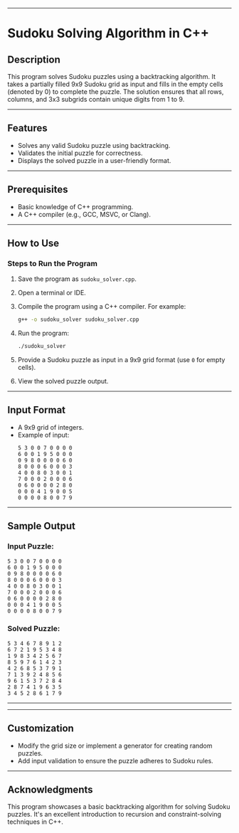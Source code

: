 
---

# Sudoku Solving Algorithm in C++

## Description
This program solves Sudoku puzzles using a backtracking algorithm. It takes a partially filled 9x9 Sudoku grid as input and fills in the empty cells (denoted by 0) to complete the puzzle. The solution ensures that all rows, columns, and 3x3 subgrids contain unique digits from 1 to 9.

---

## Features
- Solves any valid Sudoku puzzle using backtracking.
- Validates the initial puzzle for correctness.
- Displays the solved puzzle in a user-friendly format.

---

## Prerequisites
- Basic knowledge of C++ programming.
- A C++ compiler (e.g., GCC, MSVC, or Clang).

---

## How to Use

### Steps to Run the Program
1. Save the program as `sudoku_solver.cpp`.
2. Open a terminal or IDE.
3. Compile the program using a C++ compiler. For example:
   ```bash
   g++ -o sudoku_solver sudoku_solver.cpp
   ```
4. Run the program:
   ```bash
   ./sudoku_solver
   ```

5. Provide a Sudoku puzzle as input in a 9x9 grid format (use `0` for empty cells).

6. View the solved puzzle output.

---

## Input Format
- A 9x9 grid of integers.
- Example of input:
  ```
  5 3 0 0 7 0 0 0 0
  6 0 0 1 9 5 0 0 0
  0 9 8 0 0 0 0 6 0
  8 0 0 0 6 0 0 0 3
  4 0 0 8 0 3 0 0 1
  7 0 0 0 2 0 0 0 6
  0 6 0 0 0 0 2 8 0
  0 0 0 4 1 9 0 0 5
  0 0 0 0 8 0 0 7 9
  ```

---

## Sample Output
### Input Puzzle:
```
5 3 0 0 7 0 0 0 0
6 0 0 1 9 5 0 0 0
0 9 8 0 0 0 0 6 0
8 0 0 0 6 0 0 0 3
4 0 0 8 0 3 0 0 1
7 0 0 0 2 0 0 0 6
0 6 0 0 0 0 2 8 0
0 0 0 4 1 9 0 0 5
0 0 0 0 8 0 0 7 9
```

### Solved Puzzle:
```
5 3 4 6 7 8 9 1 2
6 7 2 1 9 5 3 4 8
1 9 8 3 4 2 5 6 7
8 5 9 7 6 1 4 2 3
4 2 6 8 5 3 7 9 1
7 1 3 9 2 4 8 5 6
9 6 1 5 3 7 2 8 4
2 8 7 4 1 9 6 3 5
3 4 5 2 8 6 1 7 9
```

---

---

## Customization
- Modify the grid size or implement a generator for creating random puzzles.
- Add input validation to ensure the puzzle adheres to Sudoku rules.

---

## Acknowledgments
This program showcases a basic backtracking algorithm for solving Sudoku puzzles. It's an excellent introduction to recursion and constraint-solving techniques in C++.
